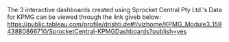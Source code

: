 The 3 interactive dashboards created using Sprocket Central Pty Ltd.'s Data for KPMG can be viewed through the link giveb below:\
https://public.tableau.com/profile/drishti.de#!/vizhome/KPMG_Module3_15943880866710/SprocketCentral-KPMGDashboards?publish=yes
